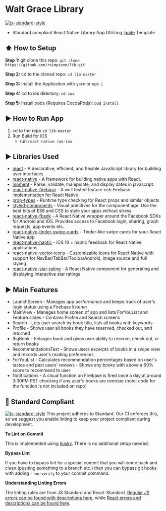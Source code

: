 #  Walt Grace Library
[![js-standard-style](https://img.shields.io/badge/code%20style-standard-brightgreen.svg?style=flat)](http://standardjs.com/)

* Standard compliant React Native Library App Utilizing [Ignite](https://github.com/infinitered/ignite) Template

## :arrow_up: How to Setup

**Step 1:** git clone this repo: `git clone https://github.com/rsimpsonn/lib.git`

**Step 2:** cd to the cloned repo: `cd lib-master`

**Step 3:** Install the Application with `yarn` or `npm i`

**Step 4:** cd to ios directory: `cd ios`

**Step 5:** Install pods (Requires CocoaPods): `pod install`


## :arrow_forward: How to Run App

1. cd to the repo `cd lib-master`
2. Run Build for iOS
    * run `react-native run-ios`

## :arrow_forward: Libraries Used

* [react](https://github.com/facebook/react) - A declarative, efficient, and flexible JavaScript library for building user interfaces.
* [react-native](https://github.com/facebook/react-native) - A framework for building native apps with React.
* [moment](https://github.com/moment/moment) - Parse, validate, manipulate, and display dates in javascript.
* [react-native-firebase](https://github.com/invertase/react-native-firebase) - A well tested feature rich Firebase implementation for React Native
* [prop-types](https://github.com/facebook/prop-types) - Runtime type checking for React props and similar objects
* [styled-components](https://github.com/styled-components/styled-components) - Visual primitives for the component age. Use the best bits of ES6 and CSS to style your apps without stress
* [react-native-fbsdk](https://github.com/facebook/react-native-fbsdk) - A React Native wrapper around the Facebook SDKs for Android and iOS. Provides access to Facebook login, sharing, graph requests, app events etc.
* [react-native-tinder-swipe-cards](https://github.com/meteor-factory/react-native-tinder-swipe-cards) - Tinder-like swipe cards for your React Native app
* [react-native-haptic](https://github.com/charlesvinette/react-native-haptic) - iOS 10 + haptic feedback for React Native applications
* [react-native-vector-icons](https://github.com/oblador/react-native-vector-icons) - Customizable Icons for React Native with support for NavBar/TabBar/ToolbarAndroid, image source and full styling.
* [react-native-star-rating](https://github.com/djchie/react-native-star-rating) - A React Native component for generating and displaying interactive star ratings

## :arrow_forward: Main Features

* LaunchScreen - Manages app performance and keeps track of user's login status using a Firebase listener
* MainView - Manages home screen of app and lists ForYouList and Feature slides - Contains Profile and Search screens
* Search - Lets user search by book title, lists all books with keywords
* Profile - Shows user all books they have reserved, checked out, and returned
* BigBook - Enlarges book and gives user ability to reserve, check out, or return books
* RecommendationsTest - Shows users excerpts of books in a swipe view and records user's reading preferences
* ForYouList - Calculates recommendation percentages based on user's tastes and past users' reviews - Shows any books with above a 60% score to recommend to user
* Notifications - A cloud function on Firebase is fired once a day at around 3:30PM PST checking if any user's books are overdue (note: code for the function is not included on repo)

## :no_entry_sign: Standard Compliant

[![js-standard-style](https://cdn.rawgit.com/feross/standard/master/badge.svg)](https://github.com/feross/standard)
This project adheres to Standard.  Our CI enforces this, so we suggest you enable linting to keep your project compliant during development.

**To Lint on Commit**

This is implemented using [husky](https://github.com/typicode/husky). There is no additional setup needed.

**Bypass Lint**

If you have to bypass lint for a special commit that you will come back and clean (pushing something to a branch etc.) then you can bypass git hooks with adding `--no-verify` to your commit command.

**Understanding Linting Errors**

The linting rules are from JS Standard and React-Standard.  [Regular JS errors can be found with descriptions here](http://eslint.org/docs/rules/), while [React errors and descriptions can be found here](https://github.com/yannickcr/eslint-plugin-react).
